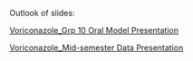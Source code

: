 Outlook of slides:

[Voriconazole_Grp 10 Oral Model Presentation](https://docs.google.com/presentation/d/1cVqKJXPG3OlymM4lwckZjE5ZH5-URhrFS4XdLoJsZtg/edit?usp=sharing)

[Voriconazole_Mid-semester Data Presentation](https://docs.google.com/presentation/d/1LDCOW1r_NPhaA4wCuqKtCWKcR8D_km_FnQECjBYzv0Y/edit?usp=sharing)
